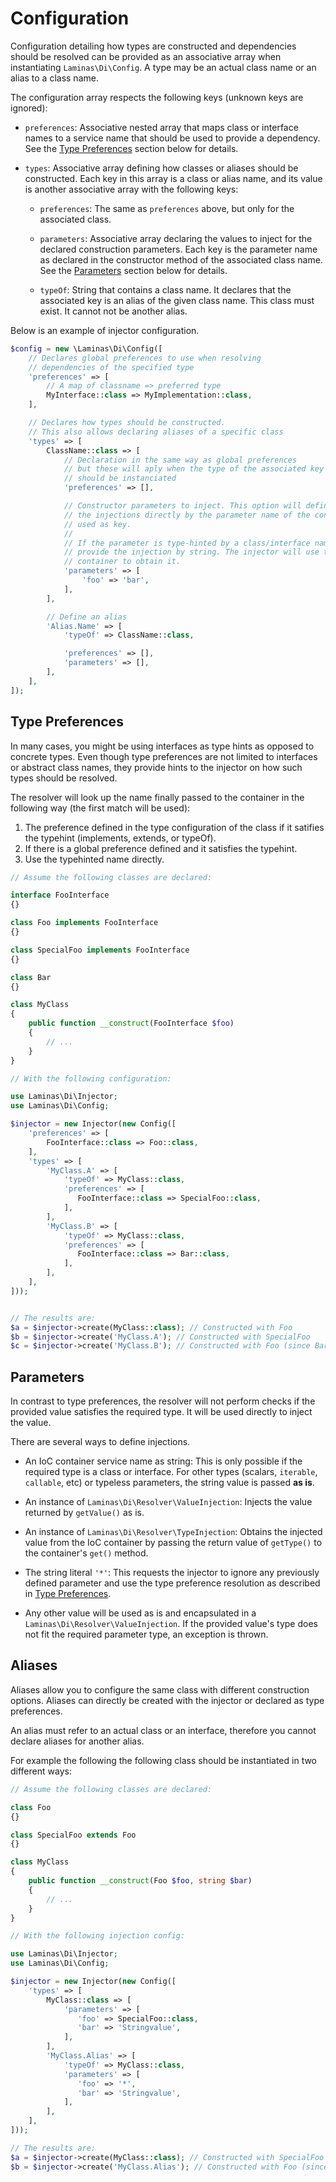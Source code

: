 # Configuration

Configuration detailing how types are constructed and dependencies should be
resolved can be provided as an associative array when instantiating
`Laminas\Di\Config`. A type may be an actual class name or an alias to a class
name.

The configuration array respects the following keys (unknown keys are ignored):

- `preferences`: Associative nested array that maps class or interface names to
  a service name that should be used to provide a dependency. See the
  [Type Preferences](#type-preferences) section below for details.

- `types`: Associative array defining how classes or aliases should be
  constructed. Each key in this array is a class or alias name, and its value is
  another associative array with the following keys:

  - `preferences`: The same as `preferences` above, but only for the associated
    class.

  - `parameters`: Associative array declaring the values to inject for the
    declared construction parameters.  Each key is the parameter name as
    declared in the constructor method of the associated class name. See the
    [Parameters](#parameters) section below for details.

  - `typeOf`: String that contains a class name. It declares that the
    associated key is an alias of the given class name. This class must exist.
    It cannot not be another alias.

Below is an example of injector configuration.

```php
$config = new \Laminas\Di\Config([
    // Declares global preferences to use when resolving
    // dependencies of the specified type
    'preferences' => [
        // A map of classname => preferred type
        MyInterface::class => MyImplementation::class,
    ],

    // Declares how types should be constructed.
    // This also allows declaring aliases of a specific class
    'types' => [
        ClassName::class => [
            // Declaration in the same way as global preferences
            // but these will aply when the type of the associated key
            // should be instanciated
            'preferences' => [],

            // Constructor parameters to inject. This option will define
            // the injections directly by the parameter name of the constructor
            // used as key.
            //
            // If the parameter is type-hinted by a class/interface name, you can
            // provide the injection by string. The injector will use the IoC
            // container to obtain it.
            'parameters' => [
                'foo' => 'bar',
            ],
        ],

        // Define an alias
        'Alias.Name' => [
            'typeOf' => ClassName::class,

            'preferences' => [],
            'parameters' => [],
        ],
    ],
]);
```

## Type Preferences

In many cases, you might be using interfaces as type hints as opposed to
concrete types. Even though type preferences are not limited to interfaces or
abstract class names, they provide hints to the injector on how such types
should be resolved.

The resolver will look up the name finally passed to the container in the
following way (the first match will be used):

1. The preference defined in the type configuration of  the class if it satifies
   the typehint (implements, extends, or typeOf).
2. If there is a global preference defined and it satisfies the typehint.
3. Use the typehinted name directly.

```php
// Assume the following classes are declared:

interface FooInterface
{}

class Foo implements FooInterface
{}

class SpecialFoo implements FooInterface
{}

class Bar
{}

class MyClass
{
    public function __construct(FooInterface $foo)
    {
        // ...
    }
}

// With the following configuration:

use Laminas\Di\Injector;
use Laminas\Di\Config;

$injector = new Injector(new Config([
    'preferences' => [
        FooInterface::class => Foo::class,
    ],
    'types' => [
        'MyClass.A' => [
            'typeOf' => MyClass::class,
            'preferences' => [
               FooInterface::class => SpecialFoo::class,
            ],
        ],
        'MyClass.B' => [
            'typeOf' => MyClass::class,
            'preferences' => [
               FooInterface::class => Bar::class,
            ],
        ],
    ],
]));


// The results are:
$a = $injector->create(MyClass::class); // Constructed with Foo
$b = $injector->create('MyClass.A'); // Constructed with SpecialFoo
$c = $injector->create('MyClass.B'); // Constructed with Foo (since Bar does not satisfy FooInterface)
```

## Parameters

In contrast to type preferences, the resolver will not perform checks if the
provided value satisfies the required type. It will be used directly to inject
the value.

There are several ways to define injections.

- An IoC container service name as string: This is only possible if the required
  type is a class or interface. For other types (scalars, `iterable`,
  `callable`, etc) or typeless parameters, the string value is passed __as is__.

- An instance of `Laminas\Di\Resolver\ValueInjection`: Injects the value returned
  by `getValue()` as is.

- An instance of `Laminas\Di\Resolver\TypeInjection`: Obtains the injected value
  from the IoC container by passing the return value of `getType()` to the
  container's `get()` method.

- The string literal `'*'`: This requests the injector to ignore any previously
  defined parameter and use the type preference resolution as described in
  [Type Preferences](#type-preferences).

- Any other value will be used as is and encapsulated in a
  `Laminas\Di\Resolver\ValueInjection`. If the provided value's type does not fit
  the required parameter type, an exception is thrown.

## Aliases

Aliases allow you to configure the same class with different construction
options. Aliases can directly be created with the injector or declared as type
preferences.

An alias must refer to an actual class or an interface, therefore you cannot
declare aliases for another alias.

For example the following the following class should be instantiated in two
different ways:

```php
// Assume the following classes are declared:

class Foo
{}

class SpecialFoo extends Foo
{}

class MyClass
{
    public function __construct(Foo $foo, string $bar)
    {
        // ...
    }
}

// With the following injection config:

use Laminas\Di\Injector;
use Laminas\Di\Config;

$injector = new Injector(new Config([
    'types' => [
        MyClass::class => [
            'parameters' => [
               'foo' => SpecialFoo::class,
               'bar' => 'Stringvalue',
            ],
        ],
        'MyClass.Alias' => [
            'typeOf' => MyClass::class,
            'parameters' => [
               'foo' => '*',
               'bar' => 'Stringvalue',
            ],
        ],
    ],
]));

// The results are:
$a = $injector->create(MyClass::class); // Constructed with SpecialFoo
$b = $injector->create('MyClass.Alias'); // Constructed with Foo (since there are no type preferences for Foo)
```
